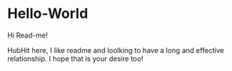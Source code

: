 # Hello-World

Hi Read-me!

HubHit here, I like readme and loolking to have a long and effective relationship.
I hope that is your desire too!
